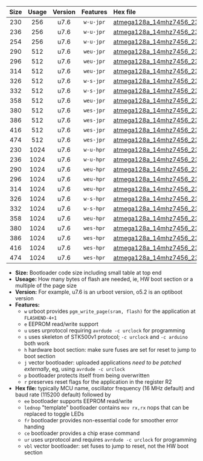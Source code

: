|Size|Usage|Version|Features|Hex file|
|:-:|:-:|:-:|:-:|:--|
|230|256|u7.6|`w-u-jpr`|[atmega128a_14mhz7456_230400bps_ur_vbl.hex](https://raw.githubusercontent.com/stefanrueger/urboot/main/atmega128a_14mhz7456_230400bps_ur_vbl.hex)|
|236|256|u7.6|`w-u-jpr`|[atmega128a_14mhz7456_230400bps_lednop_ur_vbl.hex](https://raw.githubusercontent.com/stefanrueger/urboot/main/atmega128a_14mhz7456_230400bps_lednop_ur_vbl.hex)|
|254|256|u7.6|`w-u-jpr`|[atmega128a_14mhz7456_230400bps_lednop_fr_ur_vbl.hex](https://raw.githubusercontent.com/stefanrueger/urboot/main/atmega128a_14mhz7456_230400bps_lednop_fr_ur_vbl.hex)|
|290|512|u7.6|`weu-jpr`|[atmega128a_14mhz7456_230400bps_ee_ur_vbl.hex](https://raw.githubusercontent.com/stefanrueger/urboot/main/atmega128a_14mhz7456_230400bps_ee_ur_vbl.hex)|
|296|512|u7.6|`weu-jpr`|[atmega128a_14mhz7456_230400bps_ee_lednop_ur_vbl.hex](https://raw.githubusercontent.com/stefanrueger/urboot/main/atmega128a_14mhz7456_230400bps_ee_lednop_ur_vbl.hex)|
|314|512|u7.6|`weu-jpr`|[atmega128a_14mhz7456_230400bps_ee_lednop_fr_ur_vbl.hex](https://raw.githubusercontent.com/stefanrueger/urboot/main/atmega128a_14mhz7456_230400bps_ee_lednop_fr_ur_vbl.hex)|
|326|512|u7.6|`w-s-jpr`|[atmega128a_14mhz7456_230400bps_vbl.hex](https://raw.githubusercontent.com/stefanrueger/urboot/main/atmega128a_14mhz7456_230400bps_vbl.hex)|
|332|512|u7.6|`w-s-jpr`|[atmega128a_14mhz7456_230400bps_lednop_vbl.hex](https://raw.githubusercontent.com/stefanrueger/urboot/main/atmega128a_14mhz7456_230400bps_lednop_vbl.hex)|
|358|512|u7.6|`weu-jpr`|[atmega128a_14mhz7456_230400bps_ee_lednop_fr_ce_ur_vbl.hex](https://raw.githubusercontent.com/stefanrueger/urboot/main/atmega128a_14mhz7456_230400bps_ee_lednop_fr_ce_ur_vbl.hex)|
|380|512|u7.6|`wes-jpr`|[atmega128a_14mhz7456_230400bps_ee_vbl.hex](https://raw.githubusercontent.com/stefanrueger/urboot/main/atmega128a_14mhz7456_230400bps_ee_vbl.hex)|
|386|512|u7.6|`wes-jpr`|[atmega128a_14mhz7456_230400bps_ee_lednop_vbl.hex](https://raw.githubusercontent.com/stefanrueger/urboot/main/atmega128a_14mhz7456_230400bps_ee_lednop_vbl.hex)|
|416|512|u7.6|`wes-jpr`|[atmega128a_14mhz7456_230400bps_ee_lednop_fr_vbl.hex](https://raw.githubusercontent.com/stefanrueger/urboot/main/atmega128a_14mhz7456_230400bps_ee_lednop_fr_vbl.hex)|
|474|512|u7.6|`wes-jpr`|[atmega128a_14mhz7456_230400bps_ee_lednop_fr_ce_vbl.hex](https://raw.githubusercontent.com/stefanrueger/urboot/main/atmega128a_14mhz7456_230400bps_ee_lednop_fr_ce_vbl.hex)|
|230|1024|u7.6|`w-u-hpr`|[atmega128a_14mhz7456_230400bps_ur.hex](https://raw.githubusercontent.com/stefanrueger/urboot/main/atmega128a_14mhz7456_230400bps_ur.hex)|
|236|1024|u7.6|`w-u-hpr`|[atmega128a_14mhz7456_230400bps_lednop_ur.hex](https://raw.githubusercontent.com/stefanrueger/urboot/main/atmega128a_14mhz7456_230400bps_lednop_ur.hex)|
|290|1024|u7.6|`weu-hpr`|[atmega128a_14mhz7456_230400bps_ee_ur.hex](https://raw.githubusercontent.com/stefanrueger/urboot/main/atmega128a_14mhz7456_230400bps_ee_ur.hex)|
|296|1024|u7.6|`weu-hpr`|[atmega128a_14mhz7456_230400bps_ee_lednop_ur.hex](https://raw.githubusercontent.com/stefanrueger/urboot/main/atmega128a_14mhz7456_230400bps_ee_lednop_ur.hex)|
|314|1024|u7.6|`weu-hpr`|[atmega128a_14mhz7456_230400bps_ee_lednop_fr_ur.hex](https://raw.githubusercontent.com/stefanrueger/urboot/main/atmega128a_14mhz7456_230400bps_ee_lednop_fr_ur.hex)|
|326|1024|u7.6|`w-s-hpr`|[atmega128a_14mhz7456_230400bps.hex](https://raw.githubusercontent.com/stefanrueger/urboot/main/atmega128a_14mhz7456_230400bps.hex)|
|332|1024|u7.6|`w-s-hpr`|[atmega128a_14mhz7456_230400bps_lednop.hex](https://raw.githubusercontent.com/stefanrueger/urboot/main/atmega128a_14mhz7456_230400bps_lednop.hex)|
|358|1024|u7.6|`weu-hpr`|[atmega128a_14mhz7456_230400bps_ee_lednop_fr_ce_ur.hex](https://raw.githubusercontent.com/stefanrueger/urboot/main/atmega128a_14mhz7456_230400bps_ee_lednop_fr_ce_ur.hex)|
|380|1024|u7.6|`wes-hpr`|[atmega128a_14mhz7456_230400bps_ee.hex](https://raw.githubusercontent.com/stefanrueger/urboot/main/atmega128a_14mhz7456_230400bps_ee.hex)|
|386|1024|u7.6|`wes-hpr`|[atmega128a_14mhz7456_230400bps_ee_lednop.hex](https://raw.githubusercontent.com/stefanrueger/urboot/main/atmega128a_14mhz7456_230400bps_ee_lednop.hex)|
|416|1024|u7.6|`wes-hpr`|[atmega128a_14mhz7456_230400bps_ee_lednop_fr.hex](https://raw.githubusercontent.com/stefanrueger/urboot/main/atmega128a_14mhz7456_230400bps_ee_lednop_fr.hex)|
|474|1024|u7.6|`wes-hpr`|[atmega128a_14mhz7456_230400bps_ee_lednop_fr_ce.hex](https://raw.githubusercontent.com/stefanrueger/urboot/main/atmega128a_14mhz7456_230400bps_ee_lednop_fr_ce.hex)|

- **Size:** Bootloader code size including small table at top end
- **Useage:** How many bytes of flash are needed, ie, HW boot section or a multiple of the page size
- **Version:** For example, u7.6 is an urboot version, o5.2 is an optiboot version
- **Features:**
  + `w` urboot provides `pgm_write_page(sram, flash)` for the application at `FLASHEND-4+1`
  + `e` EEPROM read/write support
  + `u` uses urprotocol requiring `avrdude -c urclock` for programming
  + `s` uses skeleton of STK500v1 protocol; `-c urclock` and `-c arduino` both work
  + `h` hardware boot section: make sure fuses are set for reset to jump to boot section
  + `j` vector bootloader: uploaded applications *need to be patched externally*, eg, using `avrdude -c urclock`
  + `p` bootloader protects itself from being overwritten
  + `r` preserves reset flags for the application in the register R2
- **Hex file:** typically MCU name, oscillator frequency (16 MHz default) and baud rate (115200 default) followed by
  + `ee` bootloader supports EEPROM read/write
  + `lednop` "template" bootloader contains `mov rx,rx` nops that can be replaced to toggle LEDs
  + `fr` bootloader provides non-essential code for smoother error handing
  + `ce` bootloader provides a chip erase command
  + `ur` uses urprotocol and requires `avrdude -c urclock` for programming
  + `vbl` vector bootloader: set fuses to jump to reset, not the HW boot section
